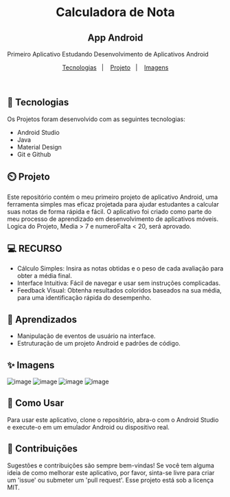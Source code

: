 ﻿﻿
<h1 align="center"> Calculadora de Nota</h1>
<h2 align="center"> App Android </h2>
<p align="center">

Primeiro Aplicativo Estudando Desenvolvimento de Aplicativos Android
</p>

<p align="center">
  <a href="#-tecnologias">Tecnologias</a>&nbsp;&nbsp;&nbsp;|&nbsp;&nbsp;&nbsp;
  <a href="#-projeto">Projeto</a>&nbsp;&nbsp;&nbsp;|&nbsp;&nbsp;&nbsp;
  <a href="#-imagens">Imagens</a>
</p>

<br>

## 🚀 Tecnologias

Os Projetos foram desenvolvido com as seguintes tecnologias:

- Android Studio
- Java
- Material Design
- Git e Github

## ⏲️ Projeto

Este repositório contém o meu primeiro projeto de aplicativo Android, uma ferramenta simples mas eficaz projetada para ajudar estudantes a calcular suas notas de forma rápida e fácil. O aplicativo foi criado como parte do meu processo de aprendizado em desenvolvimento de aplicativos móveis.
Logica do Projeto, Media > 7 e numeroFalta < 20, será aprovado.

## 💻 RECURSO

- Cálculo Simples: Insira as notas obtidas e o peso de cada avaliação para obter a média final.
- Interface Intuitiva: Fácil de navegar e usar sem instruções complicadas.
- Feedback Visual: Obtenha resultados coloridos baseados na sua média, para uma identificação rápida do desempenho.

## 📖 Aprendizados

- Manipulação de eventos de usuário na interface.
- Estruturação de um projeto Android e padrões de código.

## ✨ Imagens
![image](https://github.com/saviocunhaa/CalculadoraDeNotas-appAndroid/assets/12139704/8c2d36f3-bf51-498f-be45-ab72159c799d)
![image](https://github.com/saviocunhaa/CalculadoraDeNotas-appAndroid/assets/12139704/9528ddcc-3d0f-4de6-a1c6-c3fc0e105340)
![image](https://github.com/saviocunhaa/CalculadoraDeNotas-appAndroid/assets/12139704/5490713d-abbc-420d-83d3-7f7337877636)
![image](https://github.com/saviocunhaa/CalculadoraDeNotas-appAndroid/assets/12139704/2a46c816-9853-4fcb-9133-acf6cd54877f)

## 🔖 Como Usar

Para usar este aplicativo, clone o repositório, abra-o com o Android Studio e execute-o em um emulador Android ou dispositivo real.


## :memo: Contribuições

Sugestões e contribuições são sempre bem-vindas! Se você tem alguma ideia de como melhorar este aplicativo, por favor, sinta-se livre para criar um 'issue' ou submeter um 'pull request'.
Esse projeto está sob a licença MIT.

